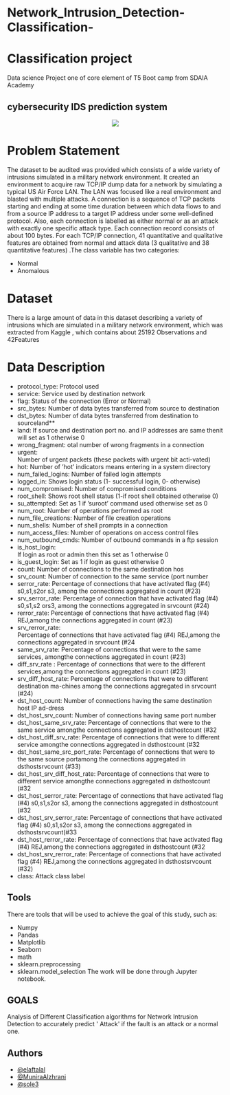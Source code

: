 
# Network_Intrusion_Detection-Classification-

# Classification project
Data science Project one of core element of T5 Boot camp from SDAIA Academy
## cybersecurity IDS prediction system
<p align="center" width="100%">
<img src="https://reciprocity.com/wp-content/uploads/2021/06/resource_advanced-persistent-threat-cybersecurity_featured-img_730x270.jpg"/>
</p>

# Problem Statement

The dataset to be audited was provided which consists of a wide variety of intrusions simulated in a military network environment. It created an environment to acquire raw TCP/IP dump data for a network by simulating a typical US Air Force LAN. The LAN was focused like a real environment and blasted with multiple attacks. A connection is a sequence of TCP packets starting and ending at some time duration between which data flows to and from a source IP address to a target IP address under some well-defined protocol. Also, each connection is labelled as either normal or as an attack with exactly one specific attack type. Each connection record consists of about 100 bytes.
For each TCP/IP connection, 41 quantitative and qualitative features are obtained from normal and attack data (3 qualitative and 38 quantitative features) .The class variable has two categories:
- Normal
- Anomalous

# Dataset
There is a large amount of data in this dataset describing a variety of intrusions which are simulated in a military network environment, which was extracted from Kaggle , which contains about 25192 Observations  and 42Features
# Data Description

 - protocol_type: 
 Protocol used
 - service:
 Service used by destination network
 - flag:
 Status of the connection (Error or Normal)
 - src_bytes:
 Number of data bytes transferred from source to destination
 - dst_bytes:
 Number of data bytes transferred from destination to sourceland**
 - land:
 If source and destination port no. and IP addresses are same thenit will set as 1 otherwise 0
 - wrong_fragment:
 otal number of wrong fragments in a connection
 - urgent:  
 Number of urgent packets (these packets with urgent bit acti-vated)
 - hot:
 Number of ’hot’ indicators means entering in a system directory
 - num_failed_logins:
 Number of failed login attempts
 - logged_in:
 Shows login status (1- successful login, 0- otherwise)
 - num_compromised:
 Number of compromised conditions
 - root_shell:
 Shows root shell status (1-if root shell obtained otherwise 0)
 - su_attempted:
 Set as 1 if ’suroot’ command used otherwise set as 0
 - num_root:
 Number of operations performed as root
 - num_file_creations:
 Number of file creation operations
 - num_shells:
 Number of shell prompts in a connection 
 - num_access_files:
 Number of operations on access control files
 - num_outbound_cmds:
 Number of outbound commands in a ftp session
 - is_host_login:  
 If login as root or admin then this set as 1 otherwise 0
 - is_guest_login:
 Set as 1 if login as guest otherwise 0
 - count:
 Number of connections to the same destination hos
 - srv_count:
 Number of connection to the same service (port number
 - serror_rate:
 Percentage of connections that have activated flag (#4) s0,s1,s2or s3, among the connections aggregated in count (#23)
 - srv_serror_rate: 
 Percentage of connection that have activated flag (#4) s0,s1,s2 ors3, among the connections aggregated in srvcount (#24)
 - rerror_rate:
 Percentage of connections that have activated flag (#4) REJ,among the connections aggregated in count (#23)
 - srv_rerror_rate:   
 Percentage of connections that have activated flag (#4) REJ,among the connections aggregated in srvcount (#24
 - same_srv_rate:
 Percentage of connections that were to the same services, amongthe connections aggregated in count (#23)
 - diff_srv_rate :
 Percentage of connections that were to the different services,among the connections aggregated in count (#23)
 - srv_diff_host_rate:
 Percentage of connections that were to different destination ma-chines among the connections aggregated in srvcount (#24)
 - dst_host_count:
 Number of connections having the same destination host IP ad-dress
 - dst_host_srv_count:
 Number of connections having same port number 
 - dst_host_same_srv_rate:
 Percentage of connections that were to the same service amongthe connections aggregated in dsthostcount (#32
 - dst_host_diff_srv_rate:
 Percentage of connections that were to different service amongthe connections aggregated in dsthostcount (#32
 - dst_host_same_src_port_rate:
 Percentage of connections that were to the same source portamong the connections aggregated in dsthostsrvcount (#33)
 - dst_host_srv_diff_host_rate:
 Percentage of connections that were to different service amongthe connections aggregated in dsthostcount (#32
 - dst_host_serror_rate:
 Percentage of connections that have activated flag (#4) s0,s1,s2or s3, among the connections aggregated in dsthostcount (#32
 - dst_host_srv_serror_rate:
 Percentage of connections that have activated flag (#4) s0,s1,s2or s3, among the connections aggregated in dsthostsrvcount(#33
 - dst_host_rerror_rate:
 Percentage of connections that have activated flag (#4) REJ,among the connections aggregated in dsthostcount (#32
 - dst_host_srv_rerror_rate:
 Percentage of connections that have activated flag (#4) REJ,among the connections aggregated in dsthostsrvcount (#32)
 - class:
 Attack class label

## Tools
There are tools that will be used to achieve the goal of this study, such as: 
- Numpy
- Pandas
- Matplotlib
- Seaborn
- math
- sklearn.preprocessing
- sklearn.model_selection
The work will be done through Jupyter notebook.





## GOALS
Analysis of Different Classification algorithms for Network Intrusion Detection to accurately predict ' Attack' if the fault is an attack or a normal one.

## Authors 

- [@elaftalal](https://github.com/elaftalal)
- [@MuniraAlzhrani](https://github.com/MuniraAlzhrani)
- [@sole3](https://github.com/sole3)
